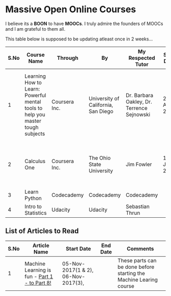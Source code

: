 # Massive Open Online Courses

I believe its a **BOON** to have **MOOCs**. I truly admire the founders of MOOCs and I am grateful to them all.  

This table below is supposed to be updating atleast once in 2 weeks...

S.No | Course Name | Through | By | My Respected Tutor | Start Date | End Date | Comments | Additional Comments
------------ | ------------ | ------------ | ------------ | ------------ | ------------ | ------------ | ------------ | ------------
1| Learning How to Learn: Powerful mental tools to help you master tough subjects | Coursera Inc. | University of California, San Diego | Dr. Barbara Oakley, Dr. Terrence Sejnowski | 21-Apr-2017 | 21-May-2017 | For me, it was an Eye opener | Tutors give you more confidence than you can for yourself. They are very encouraging and backing you. 
2| Calculus One | Coursera Inc. | The Ohio State University | Jim Fowler | 12-Jun-2017 | 26-Sep-2017 | Fun solving assignments | Jim Sir brings in so much of energy and enthusiasm to the classes. 
3| Learn Python | Codecademy | Codecademy | Codecademy | |||
4| Intro to Statistics | Udacity | Udacity | Sebastian Thrun | |||



## List of Articles to Read

S.No | Article Name | Start Date | End Date | Comments 
------------ | ------------ | ------------ | ------------ | ------------ 
1| Machine Learning is fun - [Part 1 - to Part 8!](https://medium.com/@ageitgey/machine-learning-is-fun-80ea3ec3c471) | 05-Nov-2017(1 & 2), 06-Nov-2017(3),  | | These parts can be done before starting the Machine Learing course 

